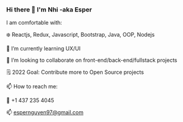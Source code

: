 ### Hi there 👋 I'm Nhi -aka Esper

I am comfortable with:

❄️ Reactjs, Redux, Javascript, Bootstrap, Java, OOP, Nodejs

🌱 I’m currently learning UX/UI 

👯 I’m looking to collaborate on front-end/back-end/fullstack projects

🗒️ 2022 Goal: Contribute more to Open Source projects  

📫 How to reach me:

📱 +1 437 235 4045

📫 espernguyen97@gmail.com


